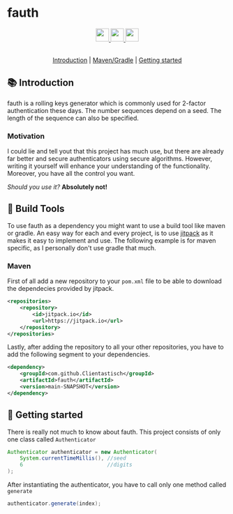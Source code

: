 # fauth

<div align="center">
  <a href="https://www.oracle.com/java/">
    <img
      src="https://img.shields.io/badge/Written%20in-java-%23EF4041?style=for-the-badge"
      height="30"
    />
  </a>
  <a href="https://jitpack.io/#Clientastisch/fauth/main-SNAPSHOT">
    <img
      src="https://img.shields.io/badge/jitpack-main-%2321f21?style=for-the-badge"
      height="30"
    />
  </a>
  <a href="https://clientastisch.github.io/fauth/docs" target="_blank">
    <img
      src="https://img.shields.io/badge/javadoc-reference-5272B4.svg?style=for-the-badge"
      height="30"
    />
  </a>
</div>

<br />

<p align="center">
  <a href="#-introduction">Introduction</a> |
  <a href="#-build-tools">Maven/Gradle</a> |
  <a href="#-getting-started">Getting started</a>
</p>

## 📚 Introduction

fauth is a rolling keys generator which is commonly used for 2-factor authentication these days. The number sequences depend on a seed. The length of the sequence can also be specified.

### Motivation

I could lie and tell yout that this project has much use, but there are already far better and secure authenticators using secure algorithms. However, writing it yourself will enhance your understanding of the functionality. Moreover, you have all the control you want.

*Should you use it?* **Absolutely not!**

## 🔗 Build Tools

To use fauth as a dependency you might want to use a build tool like maven or gradle. An easy way for each and every project, is to use [jitpack](https://jitpack.io/#Clientastisch/fauth/main-SNAPSHOT) as it makes it easy to implement and use. The following example is for maven specific, as I personally don't use gradle that much.

### Maven

First of all add a new repository to your `pom.xml` file to be able to download the dependecies provided by jitpack.

```xml
<repositories>
    <repository>
        <id>jitpack.io</id>
        <url>https://jitpack.io</url>
    </repository>
</repositories>
```

Lastly, after adding the repository to all your other repositories, you have to add the following segment to your dependencies.

```xml
<dependency>
    <groupId>com.github.Clientastisch</groupId>
    <artifactId>fauth</artifactId>
    <version>main-SNAPSHOT</version>
</dependency>
```

## 🎈 Getting started

There is really not much to know about fauth. This project consists of only one class called `Authenticator`

```java
Authenticator authenticator = new Authenticator(
    System.currentTimeMillis(), //seed
    6                           //digits
);
```

After instantiating the authenticator, you have to call only one method called `generate`

```java
authenticator.generate(index);
```